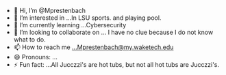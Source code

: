 - 👋 Hi, I’m @Mprestenbach
- 👀 I’m interested in ...In LSU sports. and playing pool.
- 🌱 I’m currently learning ...Cybersecurity
- 💞️ I’m looking to collaborate on ... I have no clue because I do not know what to do.
- 📫 How to reach me ...Mprestenbach@my.waketech.edu
- 😄 Pronouns: ...
- ⚡ Fun fact: ...All Jucczzi's are hot tubs, but not all hot tubs are Jucczzi's.

<!---
Mprestenbach/Mprestenbach is a ✨ special ✨ repository because its `README.md` (this file) appears on your GitHub profile.
You can click the Preview link to take a look at your changes.
--->
